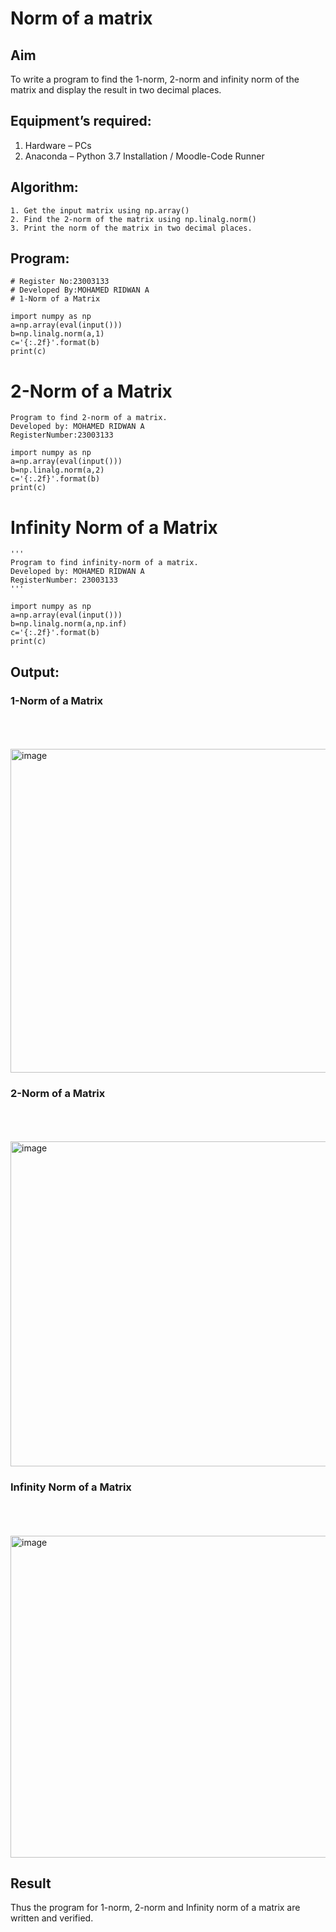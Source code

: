 # Norm of a matrix
## Aim
To write a program to find the 1-norm, 2-norm and infinity norm of the matrix and display the result in two decimal places.
## Equipment’s required:
1.	Hardware – PCs
2.	Anaconda – Python 3.7 Installation / Moodle-Code Runner
## Algorithm:
	1. Get the input matrix using np.array()   
    2. Find the 2-norm of the matrix using np.linalg.norm()
	3. Print the norm of the matrix in two decimal places.
## Program:
```
# Register No:23003133
# Developed By:MOHAMED RIDWAN A
# 1-Norm of a Matrix
```
```
import numpy as np
a=np.array(eval(input()))
b=np.linalg.norm(a,1)
c='{:.2f}'.format(b)
print(c)
```


# 2-Norm of a Matrix
```
Program to find 2-norm of a matrix.
Developed by: MOHAMED RIDWAN A
RegisterNumber:23003133 
```
```
import numpy as np
a=np.array(eval(input()))
b=np.linalg.norm(a,2)
c='{:.2f}'.format(b)
print(c)
```




# Infinity Norm of a Matrix
```
'''
Program to find infinity-norm of a matrix.
Developed by: MOHAMED RIDWAN A
RegisterNumber: 23003133
'''
```
```
import numpy as np
a=np.array(eval(input()))
b=np.linalg.norm(a,np.inf)
c='{:.2f}'.format(b)
print(c)
```



## Output:
### 1-Norm of a Matrix
<br>
<br>
<br>
<img width="518" alt="image" src="https://github.com/MOHAMEDRIDWAN/Norm-of-a-matrix/assets/146993368/97085199-af50-495f-afcf-e4262b1dae9b">

### 2-Norm of a Matrix
<br>
<br>
<br>
<img width="520" alt="image" src="https://github.com/MOHAMEDRIDWAN/Norm-of-a-matrix/assets/146993368/9fec4bfd-1f03-4cdb-99f2-10fa66e0b816">

### Infinity Norm of a Matrix
<br>
<br>
<br>
<img width="515" alt="image" src="https://github.com/MOHAMEDRIDWAN/Norm-of-a-matrix/assets/146993368/e3c0e1ea-ee6f-438c-b85b-42b93290c041">




## Result
Thus the program for 1-norm, 2-norm and Infinity norm of a matrix are written and verified.
